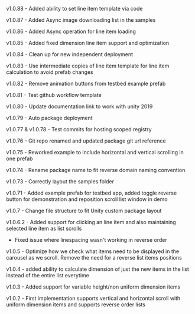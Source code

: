 v1.0.88 - Added ability to set line item template via code

v1.0.87 - Added Async image downloading list in the samples

v1.0.86 - Added Async operation for line item loading

v1.0.85 - Added fixed dimension line item support and optimization

v1.0.84 - Clean up for new independent deployment

v1.0.83 - Use intermediate copies of line item template for line item calculation to avoid prefab changes

v1.0.82 - Remove animation buttons from testbed example prefab

v1.0.81 - Test github workflow template

v1.0.80 - Update documentation link to work with unity 2019

v1.0.79 - Auto package deployment

v1.0.77 & v1.0.78 - Test commits for hosting scoped registry

v1.0.76 - Git repo renamed and updated package git url reference

v1.0.75 - Reworked example to include horizontal and vertical scrolling in one prefab

v1.0.74 - Rename package name to fit reverse domain naming convention

v1.0.73 - Correctly layout the samples folder

v1.0.71 - Added example prefab for testbed app, added toggle reverse button for demonstration and reposition scroll list window in demo


v1.0.7 - Change file structure to fit Unity custom package layout


v1.0.6.2 - Added support for clicking an line item and also maintaining selected line item as list scrolls
- Fixed issue where linespacing wasn't working in reverse order


v1.0.5 - Optimize how we check what items need to be displayed in the carousel as we scroll.  Remove the need for a reverse list items positions


v1.0.4 - added ability to calculate dimension of just the new items in the list instead of the entire list everytime


v1.0.3 - Added support for variable height/non uniform dimension items


v1.0.2 - First implementation supports vertical and horizontal scroll with uniform dimension items and supports reverse order lists
